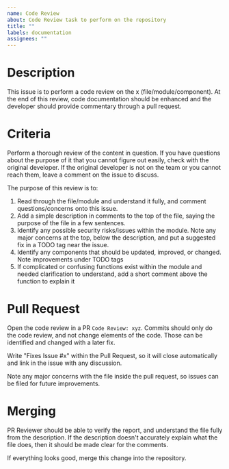 ```yaml
---
name: Code Review
about: Code Review task to perform on the repository
title: ""
labels: documentation
assignees: ""
---
```


# Description

This issue is to perform a code review on the x (file/module/component). At the end of this review, code documentation should be enhanced and the developer should provide commentary through a pull request.

# Criteria

Perform a thorough review of the content in question. If you have questions about the purpose of it that you cannot figure out easily, check with the original developer. If the original developer is not on the team or you cannot reach them, leave a comment on the issue to discuss.

The purpose of this review is to:

1. Read through the file/module and understand it fully, and comment questions/concerns onto this issue.
2. Add a simple description in comments to the top of the file, saying the purpose of the file in a few sentences.
3. Identify any possible security risks/issues within the module. Note any major concerns at the top, below the description, and put a suggested fix in a TODO tag near the issue.
4. Identify any components that should be updated, improved, or changed. Note improvements under TODO tags
5. If complicated or confusing functions exist within the module and needed clarification to understand, add a short comment above the function to explain it

# Pull Request

Open the code review in a PR `Code Review: xyz`. Commits should only do the code review, and not change elements of the code. Those can be identified and changed with a later fix.

Write "Fixes Issue #x" within the Pull Request, so it will close automatically and link in the issue with any discussion.

Note any major concerns with the file inside the pull request, so issues can be filed for future improvements.

# Merging

PR Reviewer should be able to verify the report, and understand the file fully from the description. If the description doesn't accurately explain what the file does, then it should be made clear for the comments.

If everything looks good, merge this change into the repository.
